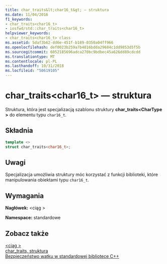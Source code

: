 ```yaml
---
title: char_traits&lt;char16_t&gt; — struktura
ms.date: 11/04/2016
f1_keywords:
- char_traits<char16_t>
- iosfwd/std::char_traits<char16_t>
helpviewer_keywords:
- char_traits<char16_t> class
ms.assetid: 5daf3b62-dd6e-451f-b189-0350a04ff966
ms.openlocfilehash: def0023b259a7b4816bdda29684c1dd9853d5f5b
ms.sourcegitcommit: 6052185696adca270bc9bdbec45a626dd89cdcdd
ms.translationtype: MT
ms.contentlocale: pl-PL
ms.lasthandoff: 10/31/2018
ms.locfileid: "50619105"
---
```

# <a name="chartraitsltchar16tgt-struct"></a>char_traits&lt;char16_t&gt; — struktura

Struktura, która jest specjalizacją szablonu struktury **char_traits\<CharType >** do elementu typu `char16_t`.

## <a name="syntax"></a>Składnia

```cpp
template <>
struct char_traits<char16_t>;
```

## <a name="remarks"></a>Uwagi

Specjalizacja umożliwia struktury móc korzystać z funkcji biblioteki, które manipulowania obiektami typu `char16_t`.

## <a name="requirements"></a>Wymagania

**Nagłówek:** \<ciąg >

**Namespace:** standardowe

## <a name="see-also"></a>Zobacz także

[\<ciąg >](../standard-library/string.md)<br/>
[char_traits, struktura](../standard-library/char-traits-struct.md)<br/>
[Bezpieczeństwo wątku w standardowej bibliotece C++](../standard-library/thread-safety-in-the-cpp-standard-library.md)<br/>
